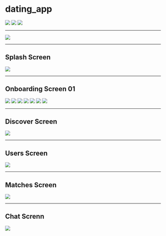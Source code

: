 # dating_app

![](20220521151819.png)
![](20220521152044.png)
![](20220521151943.png)

---

![](20220521152148.png)

---
## Splash Screen
![](20220521152339.png)

---

## Onboarding Screen 01
![](20220521152538.png)
![](20220521152618.png)
![](20220521152718.png)
![](20220521152756.png)
![](20220521152907.png)
![](20220521153019.png)
![](20220521153102.png)

---

## Discover Screen
![](20220521153157.png)

---

## Users Screen
![](20220521153340.png)

---

## Matches Screen
![](20220521153447.png)

---

## Chat Screnn
![](20220521153613.png)
